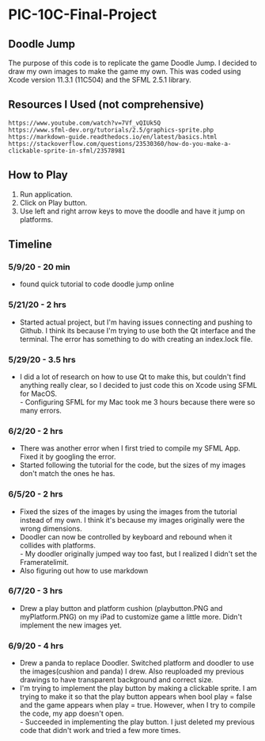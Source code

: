 # PIC-10C-Final-Project

## Doodle Jump
The purpose of this code is to replicate the game Doodle Jump. I decided to draw my own images to make the game my own.
This was coded using Xcode version 11.3.1 (11C504) and the SFML 2.5.1 library.

## Resources I Used (not comprehensive)
    https://www.youtube.com/watch?v=7Vf_vQIUk5Q
    https://www.sfml-dev.org/tutorials/2.5/graphics-sprite.php
    https://markdown-guide.readthedocs.io/en/latest/basics.html
    https://stackoverflow.com/questions/23530360/how-do-you-make-a-clickable-sprite-in-sfml/23578981
    
## How to Play
1. Run application.
2. Click on Play button.
3. Use left and right arrow keys to move the doodle and have it jump on platforms.

## Timeline
### 5/9/20 - 20 min
+ found quick tutorial to code doodle jump online
  
### 5/21/20 - 2 hrs
+ Started actual project, but I'm having issues connecting and pushing to Github. I think its because I'm trying to use both the Qt interface and the terminal. The error has something to do with creating an index.lock file.

### 5/29/20 - 3.5 hrs
+ I did a lot of research on how to use Qt to make this, but couldn't find anything really clear, so I decided to just code this on Xcode using SFML for MacOS.
<br>    - Configuring SFML for my Mac took me 3 hours because there were so many errors.
    
### 6/2/20 - 2 hrs
+ There was another error when I first tried to compile my SFML App. Fixed it by googling the error.
+ Started following the tutorial for the code, but the sizes of my images don't match the ones he has.

### 6/5/20 - 2 hrs
+ Fixed the sizes of the images by using the images from the tutorial instead of my own. I think it's because my images originally were the wrong dimensions.
+ Doodler can now be controlled by keyboard and rebound when it collides with platforms.
<br>    -  My doodler originally jumped way too fast, but I realized I didn't set the Frameratelimit.
+ Also figuring out how to use markdown

### 6/7/20 - 3 hrs
+ Drew a play button and platform cushion (playbutton.PNG and myPlatform.PNG) on my iPad to customize game a little more. Didn't implement the new images yet.

### 6/9/20 - 4 hrs
+ Drew a panda to replace Doodler. Switched platform and doodler to use the images(cushion and panda) I drew. Also reuploaded my previous drawings to have transparent background and correct size.
+ I'm trying to implement the play button by making a clickable sprite. I am trying to make it so that the play button appears when bool play = false and the game appears when play = true. However, when I try to compile the code, my app doesn't open.
<br>    - Succeeded in implementing the play button. I just deleted my previous code that didn't work and tried a few more times.
  
